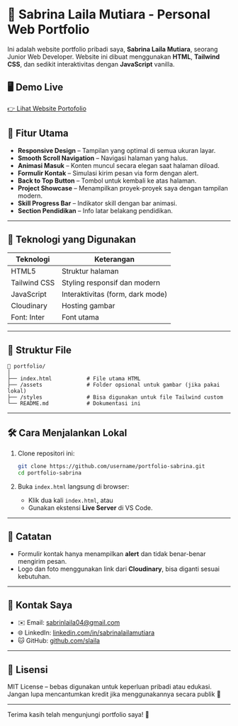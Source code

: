 # 💼 Sabrina Laila Mutiara - Personal Web Portfolio

Ini adalah website portfolio pribadi saya, **Sabrina Laila Mutiara**, seorang Junior Web Developer. Website ini dibuat menggunakan **HTML**, **Tailwind CSS**, dan sedikit interaktivitas dengan **JavaScript** vanilla.

## 🖥️ Demo Live
[👉 Lihat Website Portofolio](https://slaila.vercel.app)

## 📌 Fitur Utama

- **Responsive Design** – Tampilan yang optimal di semua ukuran layar.
- **Smooth Scroll Navigation** – Navigasi halaman yang halus.
- **Animasi Masuk** – Konten muncul secara elegan saat halaman diload.
- **Formulir Kontak** – Simulasi kirim pesan via form dengan alert.
- **Back to Top Button** – Tombol untuk kembali ke atas halaman.
- **Project Showcase** – Menampilkan proyek-proyek saya dengan tampilan modern.
- **Skill Progress Bar** – Indikator skill dengan bar animasi.
- **Section Pendidikan** – Info latar belakang pendidikan.

---

## 🚀 Teknologi yang Digunakan

| Teknologi      | Keterangan                         |
|----------------|------------------------------------|
| HTML5          | Struktur halaman                   |
| Tailwind CSS   | Styling responsif dan modern       |
| JavaScript     | Interaktivitas (form, dark mode)   |
| Cloudinary     | Hosting gambar                     |
| Font: Inter    | Font utama                         |

---

## 📂 Struktur File

```
📁 portfolio/
│
├── index.html           # File utama HTML
├── /assets              # Folder opsional untuk gambar (jika pakai lokal)
├── /styles              # Bisa digunakan untuk file Tailwind custom
└── README.md            # Dokumentasi ini
```

---

## 🛠️ Cara Menjalankan Lokal

1. Clone repositori ini:

   ```bash
   git clone https://github.com/username/portfolio-sabrina.git
   cd portfolio-sabrina
   ```

2. Buka `index.html` langsung di browser:

   - Klik dua kali `index.html`, atau
   - Gunakan ekstensi **Live Server** di VS Code.

---

## 📌 Catatan

- Formulir kontak hanya menampilkan **alert** dan tidak benar-benar mengirim pesan.
- Logo dan foto menggunakan link dari **Cloudinary**, bisa diganti sesuai kebutuhan.

---

## 📧 Kontak Saya

- ✉️ Email: [sabrinlaila04@gmail.com](mailto:sabrinlaila04@gmail.com)
- 🌐 LinkedIn: [linkedin.com/in/sabrinalailamutiara](https://linkedin.com/in/sabrinalailamutiara)
- 🐱 GitHub: [github.com/slaila](https://github.com/slaila)

---

## 📃 Lisensi

MIT License – bebas digunakan untuk keperluan pribadi atau edukasi.  
Jangan lupa mencantumkan kredit jika menggunakannya secara publik 🙏

---

Terima kasih telah mengunjungi portfolio saya! 🌟
